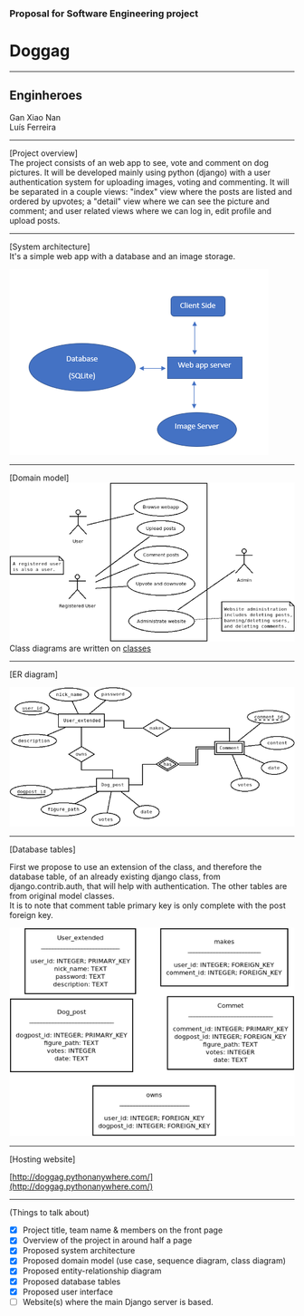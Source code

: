 ### Proposal for Software Engineering project

# Doggag
---

## Enginheroes
Gan Xiao Nan  
Luís Ferreira

---

[Project overview]  
The project consists of an web app to see, vote and comment on dog pictures. It will be developed mainly using python (django) with a user authentication system for uploading images, voting and commenting.
It will be separated in a couple views: "index" view where the posts are listed and ordered by upvotes; a "detail" view where we can see the picture and comment; and user related views where we can log in, edit profile and upload posts.

---

[System architecture]  
It's a simple web app with a database and an image storage.

![architecture failed to load](./imgs_proposal/Architecture.PNG)


---

[Domain model]  
![Use case diagram failed to load](./imgs_proposal/usecase.png)
Class diagrams are written on [classes](Class.md)

---

[ER diagram]  

![ER diagram failed to load](./imgs_proposal/ER_doggag.png)

---

[Database tables]  

First we propose to use an extension of the class, and therefore the database table, of an already existing django class, from django.contrib.auth, that will help with authentication. The other tables are from original model classes.  
It is to note that comment table primary key is only complete with the post foreign key.

![Database tables failed to load](./imgs_proposal/db.png)

---

[Hosting website]  
  
[http://doggag.pythonanywhere.com/](http://doggag.pythonanywhere.com/)

---

(Things to talk about)

- [x] Project title, team name & members on the front page
- [x] Overview of the project in around half a page
- [x] Proposed system architecture
- [x] Proposed domain model (use case, sequence diagram, class diagram)
- [x] Proposed entity-relationship diagram
- [x] Proposed database tables
- [x] Proposed user interface
- [ ] Website(s) where the main Django server is based.
